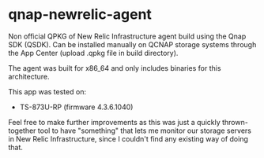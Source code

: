 # qnap-newrelic-agent
Non official QPKG of New Relic Infrastructure agent build using the Qnap SDK (QSDK). 
Can be installed manually on QCNAP storage systems through the App Center (upload .qpkg file in build directory).

The agent was built for x86_64 and only includes binaries for this architecture.

This app was tested on:
  - TS-873U-RP (firmware 4.3.6.1040)
  
Feel free to make further improvements as this was just a quickly thrown-together tool to have "something" that lets me monitor our storage servers in New Relic Infrastructure, since I couldn't find any existing way of doing that.

